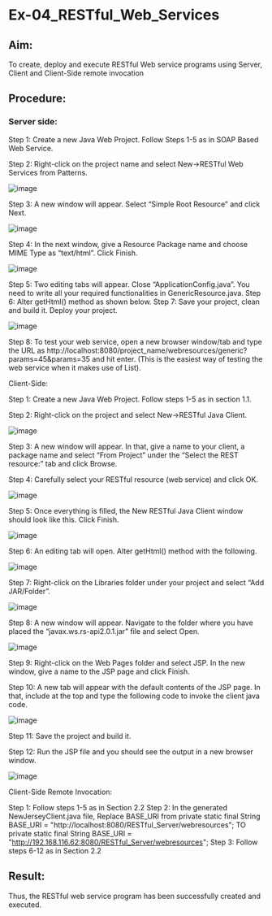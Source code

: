 # Ex-04_RESTful_Web_Services
## Aim:

To create, deploy and execute RESTful Web service programs using Server, Client and Client-Side remote invocation
## Procedure:

### Server side:
Step 1: Create a new Java Web Project. Follow Steps 1-5 as in SOAP Based Web Service.

Step 2: Right-click on the project name and select New->RESTful Web Services from Patterns.

![image](https://github.com/Mena-Rossini/Ex-04_RESTful_Web_Services/assets/102855266/a45e9a94-15c0-4f25-8af8-0f9290928969)




Step 3: A new window will appear. Select “Simple Root Resource” and click Next.
 
![image](https://github.com/Mena-Rossini/Ex-04_RESTful_Web_Services/assets/102855266/8c46f626-a53a-4148-9f8d-ae227b1555e9)
 


Step 4: In the next window, give a Resource Package name and choose MIME Type as “text/html”. Click Finish.

![image](https://github.com/Mena-Rossini/Ex-04_RESTful_Web_Services/assets/102855266/ef5c6ada-0f70-4929-a730-1feb3c09a490)


Step 5: Two editing tabs will appear. Close “ApplicationConfig.java”. You need to write all your required functionalities in GenericResource.java.
Step 6: Alter getHtml() method as shown below.
Step 7: Save your project, clean and build it. Deploy your project.
 
![image](https://github.com/Mena-Rossini/Ex-04_RESTful_Web_Services/assets/102855266/5d8e1073-f6f0-4928-a147-bbef9be2bf06)

 


Step 8: To test your web service, open a new browser window/tab and type the URL as http://localhost:8080/project_name/webresources/generic?params=45&params=35 and hit enter. (This is the easiest way of testing the web service when it makes use of List).



Client-Side:


Step 1: Create a new Java Web Project. Follow steps 1-5 as in section 1.1.

Step 2: Right-click on the project and select New->RESTful Java Client.

![image](https://github.com/Mena-Rossini/Ex-04_RESTful_Web_Services/assets/102855266/20d97d6f-d836-44f2-93a4-6e6aa3b170f6)


Step 3: A new window will appear. In that, give a name to your client, a package name and select “From Project” under the “Select the REST resource:” tab and click Browse. 

Step 4: Carefully select your RESTful resource (web service) and click OK.
 
![image](https://github.com/Mena-Rossini/Ex-04_RESTful_Web_Services/assets/102855266/823edd4e-02ac-470d-a01c-e8dedcf280f7)
 


Step 5: Once everything is filled, the New RESTful Java Client window should look like this. Click Finish.

![image](https://github.com/Mena-Rossini/Ex-04_RESTful_Web_Services/assets/102855266/03cc9db3-efac-4eda-b799-b71568ff9b6e)


Step 6: An editing tab will open. Alter getHtml() method with the following.

![image](https://github.com/Mena-Rossini/Ex-04_RESTful_Web_Services/assets/102855266/ea9a5ae2-b4dc-452b-ab30-2d950667f943)


Step 7: Right-click on the Libraries folder under your project and select “Add JAR/Folder”.

![image](https://github.com/Mena-Rossini/Ex-04_RESTful_Web_Services/assets/102855266/a16cae89-4de4-4826-9c67-3c281908a52d)


Step 8: A new window will appear. Navigate to the folder where you have placed the “javax.ws.rs-api2.0.1.jar” file and select Open.
 
 ![image](https://github.com/Mena-Rossini/Ex-04_RESTful_Web_Services/assets/102855266/d3ee7aab-f952-494a-a170-39cfa1e55379)


Step 9: Right-click on the Web Pages folder and select JSP. In the new window, give a name to the JSP page and click Finish.

Step 10: A new tab will appear with the default contents of the JSP page. In that, include at the top and type the following code to invoke the client java code.

![image](https://github.com/Mena-Rossini/Ex-04_RESTful_Web_Services/assets/102855266/0f4a44df-ab7c-42b0-a16b-03bc7edbedfb)


Step 11: Save the project and build it.

Step 12: Run the JSP file and you should see the output in a new browser window.
 
![image](https://github.com/Mena-Rossini/Ex-04_RESTful_Web_Services/assets/102855266/f495b738-83a4-452b-824e-9e7a81515133)



Client-Side Remote Invocation:


Step 1: Follow steps 1-5 as in Section 2.2
Step 2: In the generated NewJerseyClient.java file, Replace BASE_URI from private static final String BASE_URI = "http://localhost:8080/RESTful_Server/webresources"; TO private static final String BASE_URI = "http://192.168.116.62:8080/RESTful_Server/webresources";
Step 3: Follow steps 6-12 as in Section 2.2


## Result:
 Thus, the RESTful web service program has been successfully created and executed.
